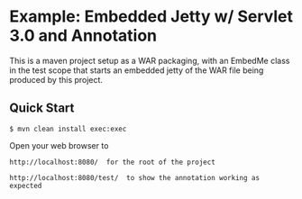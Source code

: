Example: Embedded Jetty w/ Servlet 3.0 and Annotation
=====================================================

This is a maven project setup as a WAR packaging, with an EmbedMe class in
the test scope that starts an embedded jetty of the WAR file being
produced by this project.

Quick Start
-----------

    $ mvn clean install exec:exec

Open your web browser to

    http://localhost:8080/  for the root of the project

    http://localhost:8080/test/  to show the annotation working as expected


